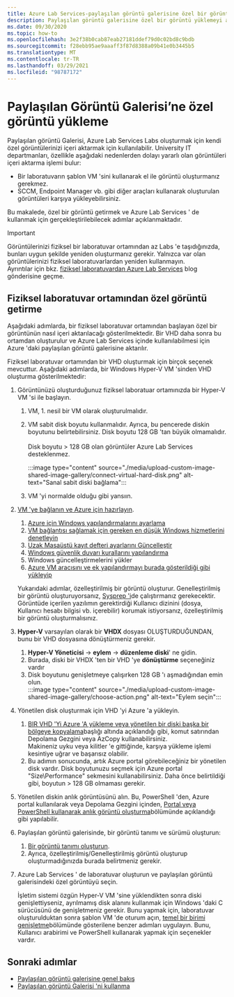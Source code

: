 ```yaml
---
title: Azure Lab Services-paylaşılan görüntü galerisine özel bir görüntü yükleme
description: Paylaşılan görüntü galerisine özel bir görüntü yüklemeyi açıklar. University BT departmanları, özellikle yararlı olan görüntüleri içeri aktarmayı bulur.
ms.date: 09/30/2020
ms.topic: how-to
ms.openlocfilehash: 3e2f38b0cab87eab27181ddef79d0c02bd8c9bdb
ms.sourcegitcommit: f28ebb95ae9aaaff3f87d8388a09b41e0b3445b5
ms.translationtype: MT
ms.contentlocale: tr-TR
ms.lasthandoff: 03/29/2021
ms.locfileid: "98787172"
---
```

# <a name="upload-a-custom-image-to-shared-image-gallery"></a>Paylaşılan Görüntü Galerisi’ne özel görüntü yükleme

Paylaşılan görüntü Galerisi, Azure Lab Services Labs oluşturmak için kendi özel görüntülerinizi içeri aktarmak için kullanılabilir. University IT departmanları, özellikle aşağıdaki nedenlerden dolayı yararlı olan görüntüleri içeri aktarma işlemi bulur: 

* Bir laboratuvarın şablon VM 'sini kullanarak el ile görüntü oluşturmanız gerekmez.
* SCCM, Endpoint Manager vb. gibi diğer araçları kullanarak oluşturulan görüntüleri karşıya yükleyebilirsiniz.

Bu makalede, özel bir görüntü getirmek ve Azure Lab Services ' de kullanmak için gerçekleştirilebilecek adımlar açıklanmaktadır. 

> [!IMPORTANT]
> Görüntülerinizi fiziksel bir laboratuvar ortamından az Labs 'e taşıdığınızda, bunları uygun şekilde yeniden oluşturmanız gerekir. Yalnızca var olan görüntülerinizi fiziksel laboratuvarlardan yeniden kullanmayın. <br/>Ayrıntılar için bkz. [fiziksel laboratuvardan Azure Lab Services](https://techcommunity.microsoft.com/t5/azure-lab-services/moving-from-a-physical-lab-to-azure-lab-services/ba-p/1654931) blog gönderisine geçme.

## <a name="bring-custom-image-from-a-physical-lab-environment"></a>Fiziksel laboratuvar ortamından özel görüntü getirme

Aşağıdaki adımlarda, bir fiziksel laboratuvar ortamından başlayan özel bir görüntünün nasıl içeri aktarılacağı gösterilmektedir. Bir VHD daha sonra bu ortamdan oluşturulur ve Azure Lab Services içinde kullanılabilmesi için Azure 'daki paylaşılan görüntü galerisine aktarılır.

Fiziksel laboratuvar ortamından bir VHD oluşturmak için birçok seçenek mevcuttur. Aşağıdaki adımlarda, bir Windows Hyper-V VM 'sinden VHD oluşturma gösterilmektedir:

1. Görüntünüzü oluşturduğunuz fiziksel laboratuar ortamınızda bir Hyper-V VM 'si ile başlayın.
    1. VM, 1. nesil bir VM olarak oluşturulmalıdır.
    1. VM sabit disk boyutu kullanmalıdır. Ayrıca, bu pencerede diskin boyutunu belirtebilirsiniz. Disk boyutu 128 GB 'tan büyük olmamalıdır.<br/>    
    Disk boyutu > 128 GB olan görüntüler Azure Lab Services desteklenmez. 
       
        :::image type="content" source="./media/upload-custom-image-shared-image-gallery/connect-virtual-hard-disk.png" alt-text="Sanal sabit diski bağlama":::   
    1. VM 'yi normalde olduğu gibi yansıın.
1. [VM 'ye bağlanın ve Azure için hazırlayın](../virtual-machines/windows/prepare-for-upload-vhd-image.md).
    1. [Azure için Windows yapılandırmalarını ayarlama](../virtual-machines/windows/prepare-for-upload-vhd-image.md#set-windows-configurations-for-azure)
    1. [VM bağlantısı sağlamak için gereken en düşük Windows hizmetlerini denetleyin](../virtual-machines/windows/prepare-for-upload-vhd-image.md#check-the-windows-services)
    1. [Uzak Masaüstü kayıt defteri ayarlarını Güncelleştir](../virtual-machines/windows/prepare-for-upload-vhd-image.md#update-remote-desktop-registry-settings)
    1. [Windows güvenlik duvarı kurallarını yapılandırma](../virtual-machines/windows/prepare-for-upload-vhd-image.md#configure-windows-firewall-rules)
    1. Windows güncelleştirmelerini yükler
    1. [Azure VM aracısını ve ek yapılandırmayı burada gösterildiği gibi yükleyip](../virtual-machines/windows/prepare-for-upload-vhd-image.md#complete-the-recommended-configurations) 
    
    Yukarıdaki adımlar, özelleştirilmiş bir görüntü oluşturur. Genelleştirilmiş bir görüntü oluşturuyorsanız, [Sysprep 'i](../virtual-machines/windows/prepare-for-upload-vhd-image.md#determine-when-to-use-sysprep)de çalıştırmanız gerekecektir. <br/>
        Görüntüde içerilen yazılımın gerektirdiği Kullanıcı dizinini (dosya, Kullanıcı hesabı bilgisi vb. içerebilir) korumak istiyorsanız, özelleştirilmiş bir görüntü oluşturmalısınız.
1. **Hyper-V** varsayılan olarak bir **VHDX** dosyası OLUŞTURDUĞUNDAN, bunu bir VHD dosyasına dönüştürmeniz gerekir.
    1. **Hyper-V Yöneticisi**  ->  **eylem**  ->  **düzenleme diski**' ne gidin.
    1. Burada, diski bir VHDX 'ten bir VHD 'ye **dönüştürme** seçeneğiniz vardır
    1. Disk boyutunu genişletmeye çalışırken 128 GB 'ı aşmadığından emin olun.        
        :::image type="content" source="./media/upload-custom-image-shared-image-gallery/choose-action.png" alt-text="Eylem seçin":::   
1. Yönetilen disk oluşturmak için VHD 'yi Azure 'a yükleyin.
    1. [BIR VHD 'Yi Azure 'A yükleme veya yönetilen bir diski başka bir bölgeye kopyalama](../virtual-machines/windows/disks-upload-vhd-to-managed-disk-powershell.md)başlığı altında açıklandığı gibi, komut satırından Depolama Gezgini veya AzCopy kullanabilirsiniz.        
    Makineniz uyku veya kilitler 'e gittiğinde, karşıya yükleme işlemi kesintiye uğrar ve başarısız olabilir.
    1. Bu adımın sonucunda, artık Azure portal görebileceğiniz bir yönetilen disk vardır. 
        Disk boyutunuzu seçmek için Azure portal "Size\Performance" sekmesini kullanabilirsiniz. Daha önce belirtildiği gibi, boyutun > 128 GB olmaması gerekir.
1. Yönetilen diskin anlık görüntüsünü alın.
    Bu, PowerShell 'den, Azure portal kullanılarak veya Depolama Gezgini içinden, [Portal veya PowerShell kullanarak anlık görüntü oluşturma](../virtual-machines/windows/snapshot-copy-managed-disk.md)bölümünde açıklandığı gibi yapılabilir.
1. Paylaşılan görüntü galerisinde, bir görüntü tanımı ve sürümü oluşturun:
    1. [Bir görüntü tanımı oluşturun](../virtual-machines/windows/shared-images-portal.md#create-an-image-definition).
    1. Ayrıca, özelleştirilmiş/Genelleştirilmiş görüntü oluşturup oluşturmadığınızda burada belirtmeniz gerekir.
1. Azure Lab Services ' de laboratuvar oluşturun ve paylaşılan görüntü galerisindeki özel görüntüyü seçin.

    İşletim sistemi özgün Hyper-V VM 'sine yüklendikten sonra diski genişlettiyseniz, ayrılmamış disk alanını kullanmak için Windows 'daki C sürücüsünü de genişletmeniz gerekir. Bunu yapmak için, laboratuvar oluşturulduktan sonra şablon VM 'de oturum açın, [temel bir birimi genişletme](/windows-server/storage/disk-management/extend-a-basic-volume)bölümünde gösterilene benzer adımları uygulayın. Bunu, Kullanıcı arabirimi ve PowerShell kullanarak yapmak için seçenekler vardır.

## <a name="next-steps"></a>Sonraki adımlar

* [Paylaşılan görüntü galerisine genel bakış](../virtual-machines/shared-image-galleries.md)
* [Paylaşılan görüntü Galerisi 'ni kullanma](how-to-use-shared-image-gallery.md)